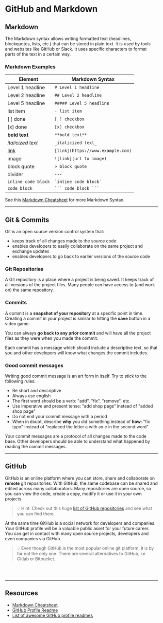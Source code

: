 # GitHub and Markdown

## Markdown

The Markdown syntax allows writing formatted text (headlines, blockquotes, lists, etc.) that can be
stored in plain text. It is used by tools and websites like GitHub or Slack. It uses specific
characters to format parts of the text in a certain way.

### Markdown Examples

| Element                         | Markdown Syntax                   |
| ------------------------------- | --------------------------------- |
| Level 1 headline                | `# Level 1 headline`              |
| Level 2 headline                | `## Level 2 headline`             |
| Level 5 headline                | `##### Level 5 headline`          |
| list item                       | `- list item`                     |
| [ ] done                        | `[ ] checkbox`                    |
| [x] done                        | `[x] checkbox`                    |
| **bold text**                   | `**bold text**`                   |
| _italicized text_               | `_italicized text_`               |
| [link](https://www.example.com) | `[link](https://www.example.com)` |
| image                           | `![link](url to image)`           |
| block quote                     | `> block quote`                   |
| divider                         | `---`                             |
| `inline code block`             | `` `inline code block` ``         |
| `code block`                    | ` ``` code block ``` `            |

See this [Markdown Cheatsheet](https://github.com/adam-p/markdown-here/wiki/Markdown-Cheatsheet) for
more Markdown Syntax.

---

## Git & Commits

Git is an open source version control system that:

- keeps track of all changes made to the source code
- enables developers to easily collaborate on the same project and exchange updates
- enables developers to go back to earlier versions of the source code

### Git Repositories

A Git repository is a place where a project is being saved. It keeps track of all versions of the
project files. Many people can have access to (and work on) the same repository.

### Commits

A commit is a **snapshot of your repository** at a specific point in time. Creating a commit in your
project is similar to hitting the **save** button in a video game.

You can always **go back to any prior commit** and will have all the project files as they were when
you made the commit.

Each commit has a message which should include a descriptive text, so that you and other developers
will know what changes the commit includes.

### Good commit messages

Writing good commit message is an art form in itself. Try to stick to the following rules:

- Be short and descriptive
- Always use english
- The first word should be a verb: "add", "fix", "remove", etc.
- Use imperative and present tense: "add shop page" instead of "added shop page"
- Do not end your commit message with a period
- When in doubt, describe **why** you did something instead of **how**: "fix typo" instead of
  "replaced the letter a with an e in the second word"

Your commit messages are a protocol of all changes made to the code base. Other developers should be
able to understand what happened by reading the commit messages.

---

## GitHub

GitHub is an online platform where you can store, share and collaborate on **remote** git
repositories. With GitHub, the same codebase can be shared and edited across many collaborators.
Many repositories are open source, so you can view the code, create a copy, modify it or use it in
your own projects.

> 💡 Hint: Check out this huge
> [list of GitHub repositories](https://github.com/pawelborkar/awesome-repos) and see what you can
> find there.

At the same time GitHub is a social network for developers and companies. Your GitHub profile will
be a valuable public asset for your future career. You can get in contact with many open source
projects, developers and even companies via GitHub.

> 💡 Even though GitHub is the most popular online git platform, it is by far not the only one.
> There are several alternatives to GitHub, i.e Gitlab or Bitbucket.

<br>
<br>

---

## Resources

- [Markdown Cheatsheet](https://github.com/adam-p/markdown-here/wiki/Markdown-Cheatsheet)
- [GitHub Profile Readme](https://docs.github.com/en/account-and-profile/setting-up-and-managing-your-github-profile/customizing-your-profile/managing-your-profile-readme)
- [List of awesome GitHub profile readmes](https://github.com/abhisheknaiidu/awesome-github-profile-readme)
